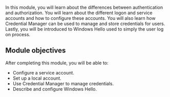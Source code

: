 In this module, you will learn about the differences between authentication and authorization. You will learn about the different logon and service accounts and how to configure these accounts. You will also learn how Credential Manager can be used to manage and store credentials for users. Lastly, you will be introduced to Windows Hello used to simply the user log on process.

## Module objectives

After completing this module, you will be able to:

 -  Configure a service account.
 -  Set up a local account.
 -  Use Credential Manager to manage credentials.
 -  Describe and configure Windows Hello.
